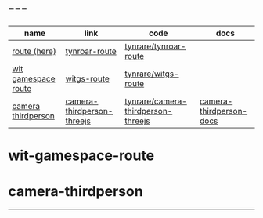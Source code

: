 # ---

| name                                       | link                                                  | code                                                          | docs                      |
| ------------------------------------------ | ----------------------------------------------------- | ------------------------------------------------------------- | ------------------------- |
| [route (here)][tynroar-route-h]              | [tynroar-route][tynroar-route-link]                       | [tynrare/tynroar-route][tynroar-route-code]                       |                           |
| [wit gamespace route][witgs-route-h]              | [witgs-route][witgs-route-link]                       | [tynrare/witgs-route][witgs-route-code]                       |                           |
| [camera thirdperson][camera-thirdperson-h] | [camera-thirdperson-threejs][camera-thirdperson-link] | [tynrare/camera-thirdperson-threejs][camera-thirdperson-code] | [camera-thirdperson-docs] |

# wit-gamespace-route

# camera-thirdperson

---

[tynroar-route-h]: #tynroar-route
[tynroar-route-link]: https://tynroar-route.netlify.app/
[tynroar-route-code]: https://github.com/tynrare/tynroar-route/
[witgs-route-h]: #wit-gamespace-route
[witgs-route-link]: https://witgs-route.netlify.app/
[witgs-route-code]: https://github.com/tynrare/witgs-route/
[camera-thirdperson-h]: #camera-thirdperson
[camera-thirdperson-link]: https://camera-thirdperson-threejs.netlify.app
[camera-thirdperson-code]: https://github.com/tynrare/camera-thirdperson-threejs
[camera-thirdperson-docs]: https://camera-thirdperson-threejs.netlify.app/docs
